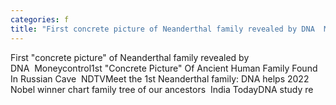 ```yaml
---
categories: f
title: "First concrete picture of Neanderthal family revealed by DNA  Moneycontrol"
---
```

First "concrete picture" of Neanderthal family revealed by DNA&nbsp;&nbsp;Moneycontrol1st "Concrete Picture" Of Ancient Human Family Found In Russian Cave&nbsp;&nbsp;NDTVMeet the 1st Neanderthal family: DNA helps 2022 Nobel winner chart family tree of our ancestors&nbsp;&nbsp;India TodayDNA study re